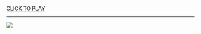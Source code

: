
<a href="https://premium76.site?title=year_of_the_snake_google_game&ref=13M">CLICK TO PLAY</a></h3>
<hr>

<a href="https://premium76.site?title=year_of_the_snake_google_game&ref=13M"><img src="https://clearcache.store/games.png"></a>


